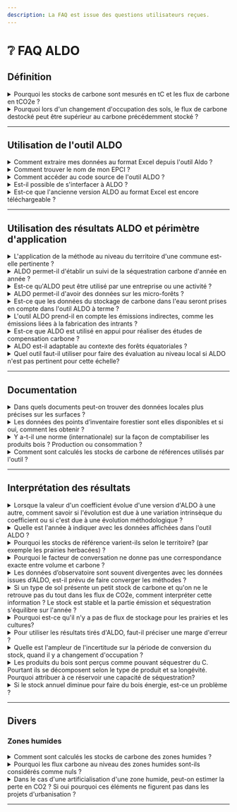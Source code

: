 ```yaml
---
description: La FAQ est issue des questions utilisateurs reçues.
---
```


# ❔ FAQ ALDO

## Définition

<details>

<summary>Pourquoi les stocks de carbone sont mesurés en tC et les flux de carbone en tCO2e ?</summary>

Par convention les stocks de carbone dans les sols et biomasse sont en tC.

Les flux d'émissions ou de séquestration sont exprimés en équivalent CO2 : tCO2eq.&#x20;

**1tCO2 = 44/12 tC.**

Pour plus de détails, se référer [aux définitions des stocks et des flux.](../introduction/definitions.md#flux-de-carbone)

</details>

<details>

<summary>Pourquoi lors d'un changement d'occupation des sols, le flux de carbone destocké peut être supérieur au carbone précédemment stocké ?</summary>

La valeur du flux n'est pas supérieur à proprement parlé, il faut regarder l'unité.

Tant que le carbone est dans le sol, il s’agit physiquement de molécule de carbone ( C ). Quand le carbone se retrouve dans l’atmosphère (ici via le changement d’occupation du sol que vous mentionnez), il s’agit de dioxyde de carbone (CO2), il y a donc un rapport \*44/12 entre les 2. Ainsi, un flux généré par un changement d'affectation des sols se calcul comme suit : Flux (en tC/ha) = (Stock initial - Stock final) \* 44/12.

Pour plus de détails, se référer [aux définitions des stocks et des flux.](../introduction/definitions.md#flux-de-carbone)

</details>

***

## Utilisation de l'outil ALDO

<details>

<summary>Comment extraire mes données au format Excel depuis l'outil Aldo ?</summary>

Une fois que vous avez renseigné le nom de votre EPCI, une page charge avec un bouton 'Télécharger en format Excel' en haut à droite de votre page. Cela vous permettra de récupérer la liste des communes de votre ECPI ainsi que les données de stock et de flux carbone associées à celui-ci.

![](<../.gitbook/assets/image (9).png>)

</details>

<details>

<summary>Comment trouver le nom de mon EPCI ?</summary>

Le maillage administratif utilisé est celui de 2018, comme [préciser dans les sources ](../introduction/sources.md#maillage-administratif-1)(disponible au téléchargement). Le nom des communes/EPCI peut avoir changer depuis 2018. Il faut donc chercher le nom effectif en 2018.

Pour plus d'informations, se référer à la [section dédiée.](../configuration/configuration-manuelle.md#agregation-de-communes)

</details>

<details>

<summary>Comment accéder au code source de l'outil ALDO ?</summary>

Le code source [est accessible ici](https://github.com/incubateur-ademe/aldo).

L'outil étant complétement ouvert, les contributions et retours sont les bienvenus.

</details>

<details>

<summary>Est-il possible de s'interfacer à ALDO ?</summary>

Il est tout à fait possible de s'interfacer à ALDO.

L'agrégation de la base de données ALDO est exportable en csv.

Pour de plus amples détails - contacter l'équipe ALDO pour échanger techniquement. Attention à l'échelle d'utilisation des résultats si elle est inférieure à l'EPCI.

</details>

<details>

<summary>Est-ce que l'ancienne version ALDO au format Excel est encore téléchargeable ?</summary>

La version excel n'est plus téléchargeable car n'a pas fait l'objet des dernières corrections et mises à jour. En cas de besoin spécifique prendre contact avec notre équipe.

</details>

***

## Utilisation des résultats ALDO et périmètre d'application

<details>

<summary>L'application de la méthode au niveau du territoire d'une commune est-elle pertinente ?</summary>

Il s'agit selon l'avis du comité scientifique d'une limite de précision des données d'entrée (notamment sols et forêts). Les échelles supra-communales sont pertinentes.

</details>

<details>

<summary>ALDO permet-il d'établir un suivi de la séquestration carbone d'année en année ?</summary>

ALDO ne permet pas pour le moment de suivre l'évolution annuelle de la séquestration carbone. Plus de détails [ici](https://aldo-documentation.territoiresentransitions.fr/aldo-documentation/complements/perimetre-et-limites#dynamique-du-carbone-des-sols).

Par exemple pour les données d'occupation du sol : la dernière campagne CORINE LAND COVER présente l'évolution entre 2012 et 2018. La prochaine campagne sera donc entre 2018 et 2024.

A noter que l'inventaire CITEPA, une nouvelle base de données, remplacera en 2024 celles utilisées actuellement dans ALDO (et qui ne sont pas actualisées chaque année). L'inventaire CITEPA sera annualisé et tiendra donc compte de la dynamique carbone dans les sols.

</details>

<details>

<summary>Est-ce qu'ALDO peut être utilisé par une entreprise ou une activité ?</summary>

L'outil ALDO donne des ordres de grandeur mais n'est pas utilisable à une échelle infra-communale type parcellaire / opérationnelle, pour des projets de gestion, d'aménagement (exemple une exploitation agricole, golf, exploitation forestière), etc…

</details>

<details>

<summary>ALDO permet-il d'avoir des données sur les micro-forêts ?</summary>

L'échelle d'ALDO est supra-communale - a priori les micro-forêts ne sont pas dans ce spectre (plus fin). Les surfaces de renaturation peuvent être renseignées manuellement, au titre des sols artificiels arbustifs ou arborés par exemple.

</details>

<details>

<summary>Est-ce que les données du stockage de carbone dans l'eau seront prises en compte dans l'outil ALDO à terme ?</summary>

Il n'est pas prévu pour ALDO d'intégrer l'estimation de "carbone bleu" des écosystèmes aquatiques voire des flux liés au milieu marin. Cela reste un champ d'étude avec peu de référence actuellement, et pas d'outil à notre connaissance.

</details>

<details>

<summary>L'outil ALDO prend-il en compte les émissions indirectes, comme les émissions liées à la fabrication des intrants ?</summary>

L'inventaire CITEPA prend en compte les émissions indirectes des activités dans les volets sectoriels industrie, agriculture, et non dans le volet secteur utilisation des terres, changement d'affectation des terres et forêts (UTCATF). C'est la même chose pour ALDO.

</details>

<details>

<summary>Est-ce que ALDO est utilisé en appui pour réaliser des études de compensation carbone ?</summary>

Non, ALDO ne doit pas être utilisé pour des démarches de compensation carbone car les résultats ne sont pertinents qu'à l'échelle supra-communale, et non à l'échelle de parcelle agricole ou d'unité de gestion forestière. La compensation carbone doit s'appuyer sur des outils spécifiques (cf le cadre de méthodes Label Bas Carbone)

</details>

<details>

<summary>ALDO est-il adaptable au contexte des forêts équatoriales ?</summary>

Aujourd’hui, les données relatives aux forêts équatoriales sur des territoires à l'[internationa](https://aldo-documentation.territoiresentransitions.fr/aldo-documentation/complements/perimetre-et-limites#international)l ne sont pas disponibles dans l’outil ALDO. Une réflexion est en cours pour intégrer les territoires français d'[outre-mer.](https://aldo-documentation.territoiresentransitions.fr/aldo-documentation/complements/perimetre-et-limites#dom-com)

</details>

<details>

<summary>Quel outil faut-il utiliser pour faire des évaluation au niveau local si ALDO n'est pas pertinent pour cette échelle?</summary>

Pour des projets de séquestration de carbone il faut se référer aux outils et méthodes sectorielles type Label Bas Carbone (méthodes forestières et agricoles), pour évaluer le gain de stockage d'un projet par rapport à un scénario de référence.

</details>

***

## Documentation

<details>

<summary>Dans quels documents peut-on trouver des données locales plus précises sur les surfaces ?</summary>

Les agences d'urbanisme peuvent publier des données d'occupation des sols mises à jour régulièrement (exemple : MOS de l'institut Paris Région). L'Observatoire de l'artificialisation des sols (CEREMA) peut affiner les surfaces mais spécifiquement sur l'artificialisation donc ne couvrant pas l'intégralité de chaque territoire. On trouve également des démarches en cours sur l'occupation des sols à grande échelle (OCS GE), et l'intégration des enquêtes TERUTI.

</details>

<details>

<summary>Les données des points d’inventaire forestier sont elles disponibles et si oui, comment les obtenir ?</summary>

Les données brutes de l'IFN sont téléchargeables [ici](https://inventaire-forestier.ign.fr/dataIFN/) (sous certaines restrictions).

</details>

<details>

<summary>Y a-t-il une norme (internationale) sur la façon de comptabiliser les produits bois ? Production ou consommation ?</summary>

Les lignes directrices du GIEC (2006 - vol 4 ) présentent les normes méthodologiques pour les approches production et consommation.

Dans ALDO, comme expliqué [ici ](https://aldo-documentation.territoiresentransitions.fr/aldo-documentation/configuration/configuration-manuelle#hypothese-de-calcul-des-produits-bois): L’hypothèse "production" (récolte) est privilégiée pour garder le lien avec les forêts du territoire. En effet, les mécanismes de stockage de carbone dans les produits bois sont interconnectés avec les variations de stocks dans les forêts. Ces mécanismes doivent donc être évalués conjointement.&#x20;

</details>

<details>

<summary>Comment sont calculés les stocks de carbone de références utilisés par l'outil ?</summary>

Les sources sont consultables [ici.](https://aldo-documentation.territoiresentransitions.fr/aldo-documentation/introduction/sources#stocks-de-carbone-de-reference-tc-ha)

Dans ALDO, le jeu de données RMQS a été utilisé, soit 1 point de mesure dans chaque maille de 16km. Un traitement statistique a été fait par GIS SOL pour donner des valeurs par zone pédoclimatique et par occupation du sol. Ensuite, chaque EPCI se voit attribuer une ZPC majoritaire, ce qui permet de ventiler les résultats pour chaque EPCI selon les ZPC pour chaque occupation du sol.

</details>

***

## Interprétation des résultats

<details>

<summary>Lorsque la valeur d'un coefficient évolue d'une version d'ALDO à une autre, comment savoir si l'évolution est due à une variation intrinsèque du coefficient ou si c'est due à une évolution méthodologique ?</summary>

Entre les versions EXCEL (2021), et digitales (HETRE 2022 et CHANTERELLE 2023), si des évolutions du coefficient constatées (on parle donc des données carbone à l'hectare) :

* du sol, ce sera une évolution méthodologique (les coefficients par zone pédoclimatique par occupation du sol restent les mêmes, simplement lors du passage de l'échelle EPCI à commune, les communes pourront avoir une ZPC différente de l'EPCI)
* des haies, ce sera une évolution méthodologique aussi (la source change pour utiliser l'étude IGN 2022)
* de la forêt, il s'agira majoritairement d'une évolution du coefficient (actualisation de l'inventaire forestier IGN). Il pourra également y avoir des cas où comme le sol, la commune ne sera pas majoritairement dans la même zone sylvicole que l'EPCI, mais ça sera très rare. Attention toutefois : ALDO ne doit pas être utilisé pour tracer des tendances, il s'agit d'une résultat ponctuel : certaines données sont actualisées (forêts), d'autres ne l'ont jamais été (haies, sols, par exemple).

</details>

<details>

<summary>Quelle est l'année à indiquer avec les données affichées dans l'outil ALDO ?</summary>

L'année est bien précisée : exemple onglet flux : Bases de changement CLC 2012 2018 & Inventaire forestier IGN 2012 2016. Pour les résultats rétrospectifs, attention toutefois : ALDO ne doit pas être utilisé pour tracer des tendances, il s'agit d'un résultat ponctuel : certaines données sources sont actualisées (forêts), d'autres ne l'ont jamais été (haies, sols, par exemple).

</details>

<details>

<summary>Pourquoi les stocks de référence varient-ils selon le territoire? (par exemple les prairies herbacées) ?</summary>

Les stocks de référence des sols de prairie varient selon la zone pédoclimatique : le type de sol et le climat influencent la capacité du sol à stocker de la matière organique. Les valeurs de référence issues du RMQS sont définies par zone pédoclimatique et par occupation du sol.

</details>

<details>

<summary>Pourquoi le facteur de conversation ne donne pas une correspondance exacte entre volume et carbone ?</summary>

Concernant les flux annuels liés à l'accroissement net de la biomasse en forêts, comme vous l'aurez peut-être constaté, le flux total unitaire (tCO2e/ha/an) n'est pas l'exact multiplication du bilan total unitaire (m3 BFT/ha/an) par le facteur de conversion (tC/m3 BFT) et le [ratio](https://aldo-documentation.territoiresentransitions.fr/aldo-documentation/faq/faq-aldo#pourquoi-les-stocks-de-carbone-sont-mesures-en-tc-et-les-flux-de-carbone-en-tco2e) de tCO2e/tC.

Dans l'exemple ci-dessous, pour les forêts mixtes, la multiplication des -0,40 m3 BFT/ha/an par 0,39 tC/m3 BFT et par 44/12 tCO2e/tC ne donne pas précisément -0,40 tCO2e/ha/an mais une valeur proche (-0,57 tCO2e/ha/an).

<img src="../.gitbook/assets/tempsnip.png" alt="" data-size="original">

Pourquoi ?

L'ensemble des ces données proviennent de l'[inventaire forestier de l'IGN](https://aldo-documentation.territoiresentransitions.fr/aldo-documentation/introduction/sources#flux-de-carbone-de-la-biomasse-en-forets-par-accroissement-biologique-net).&#x20;

Le **facteur d'expansion** renseigné permet de passer du volume bois fort tige IFN au stock de carbone aérien et racinaire dans la biomasse ligneuse. Il est le ratio entre la valeur de carbone aérien et racinaire (tC) et le volume bois-fort tige (m3 BFT).

Il ne permet pas de passer du bilan annuel volume (bilan total unitaire en m3 BFT/ha/an) au bilan annuel carbone (flux total unitaire en tCO2e/ha/an) de manière exacte, ces derniers faisant intervenir des calculs intermédiaires pour différentes composantes de flux (mortalité, prélèvements, production) et plusieurs années.

Cependant, ce ratio bilan carbone/bilan volume doit donner des valeurs proches.

</details>

<details>

<summary>Les données d’observatoire sont souvent divergentes avec les données issues d’ALDO, est-il prévu de faire converger les méthodes ?</summary>

Une réflexion est en cours pour faire converger avec le travail du CITEPA sur le maillage plus fin et plus actualisé sur les changements d'occupation des sols.

</details>

<details>

<summary>Si un type de sol présente un petit stock de carbone et qu'on ne le retrouve pas du tout dans les flux de CO2e, comment interpréter cette information ? Le stock est stable et la partie émission et séquestration s'équilibre sur l'année ?</summary>

Un stock (même faible) sera à l'équilibre si pas de changement d'usage ni de gestion depuis plusieurs années, c'est-à-dire un flux nul. Les changements d'occupation sont évalués dans ALDO par la comparaison des données CORINE LAND COVER 2012 et 2018 (prochain millésime 2024), ils peuvent être affinés par des données locales de type mode d'occupation des sols des agences d'urbanisme.

</details>

<details>

<summary>Pourquoi est-ce qu'il n'y a pas de flux de stockage pour les prairies et les cultures?</summary>

Quand il y a un changement vers les surfaces prairies et cultures dans les données, les flux sont bien affichés. Par exemple : [CC Sarrebourg Moselle Sud](https://aldo-carbone.ademe.fr/epci/200068146)

S'il n'y a pas de changement d'usage (artificialisation, ...) ou de nouvelle pratique, on considère qu'il n'y a pas de stockage ou de déstockage sur ces sols. Une réflexion est en cours pour intégrer des valeurs de stockage ou de déstockage tendanciel pour les sols de cultures, prairies permanentes et forêts. Dans tous les cas, ces valeurs sont très faibles comparées aux flux de biomasse forestière ou liés aux changements d'occupation des sols par exemple (les sols de prairie et forêt sont légèrement stockants, les sols de cultures sont légèrement destockants).

</details>

<details>

<summary>Pour utiliser les résultats tirés d'ALDO, faut-il préciser une marge d'erreur ?</summary>

Oui, une incertitude existe sur les données d'ALDO, mais cette marge d'erreur est difficile à estimer car il y a une agrégation de plusieurs sources de données et calculs, mais cela fait partie des réflexions, notamment sur les données de carbone des sols qui sont souvent très variables.

</details>

<details>

<summary>Quelle est l'ampleur de l'incertitude sur la période de conversion du stock, quand il y a changement d'occupation ?</summary>

La durée de 20 ans appliquée est la durée par défaut préconisée par les lignes directrices du GIEC. Dans les faits, les mesures de terrain montrent que cette valeur peut être bien différente en particulier pour les sols, certains modèles prennent en compte d'autres valeurs (ex. 30 ans). Pour le calcul de l'inventaire, ce qui compte reste le flux de transition d'un stock à un autre. Nos méthodes sur l'estimation de ces flux liés aux conversions ont aussi évolué (voir prochain rapport Ominea du CITEPA à paraître)

</details>

<details>

<summary>Les produits du bois sont perçus comme pouvant séquestrer du C. Pourtant ils se décomposent selon le type de produit et sa longévité. Pourquoi attribuer à ce réservoir une capacité de séquestration?</summary>

Il ne s'agit pas d'une "séquestration" physique mais d'un différentiel entre les nouveaux produits bois entrant chaque année (faisant grandir le stock en place du carbone stocké temporairement dans les produits bois) et les produits en fin de vie cette année - ceci étant basé sur une estimation de la cinétique de fin de vie, conformément aux lignes directrices du GIEC pour les inventaires nationaux.

</details>

<details>

<summary>Si le stock annuel diminue pour faire du bois énergie, est-ce un problème ?</summary>

Les objectifs nationaux bas carbone (SNBC à l'horizon 2050) reposent sur un développement de filière bois-énergie (effet de substitution des énergies fossiles) mais aussi un maintien du puits de carbone forestier, et une hausse des produits bois notamment bois d'œuvre. Une hausse trop forte ou brutale de taux de prélèvement forestier engendrerait à court et moyen terme un bilan GES globalement défavorable.

</details>

***

## Divers

### Zones humides

<details>

<summary>Comment sont calculés les stocks de carbone des zones humides ?</summary>

Comme les autres stocks des autres catégories, les stocks des zones humides proviennent du RMQS, même si l'incertitude est plus forte car elles ne concernent que peu de points de mesure.

</details>

<details>

<summary>Pourquoi les flux carbone au niveau des zones humides sont-ils considérés comme nuls ?</summary>

Les stocks de carbone de zones humides sont élevés. Ils peuvent être à l'équilibre (flux nul) ou non (émission en cas d'artificialisation par exemple). Nous n'avons pas de références de stocks de carbone permettant de distinguer la diversité des zones humides, ni l'évolution tendancielle sans changement de surface et d'usage. Le cas échéant ces flux tendanciels sont faibles comparés à ceux engendrés par les changements d'occupation des sols. Conformément aux conventions des inventaires nous considérons qu'à l'échelle de quelques années il n'y a pas de flux pour une zone humide à surface équivalente et sans changement.

</details>

<details>

<summary>Dans le cas d'une artificialisation d'une zone humide, peut-on estimer la perte en CO2 ? Si oui pourquoi ces éléments ne figurent pas dans les projets d'urbanisation ?</summary>

Dans les projets d'urbanisation ce sont principalement les impacts sur les surfaces et fonctionnalités de zone humide d'une part, sur les habitats et espèces protégées d'autre part, qui sont considérés (séquence ERC) ; encore insuffisamment les impacts sur le carbone du sol.

</details>

***
